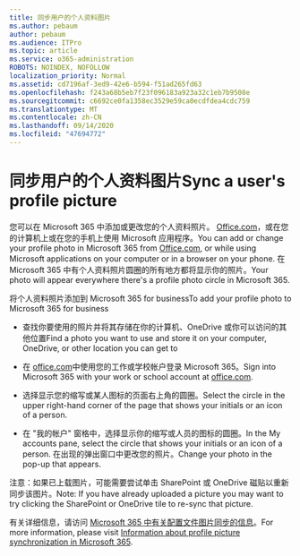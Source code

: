 ```yaml
---
title: 同步用户的个人资料图片
ms.author: pebaum
author: pebaum
ms.audience: ITPro
ms.topic: article
ms.service: o365-administration
ROBOTS: NOINDEX, NOFOLLOW
localization_priority: Normal
ms.assetid: cd7196af-3ed9-42e6-b594-f51ad265fd63
ms.openlocfilehash: f243a68b5eb7f23f096183a923a32c1eb7b9508e
ms.sourcegitcommit: c6692ce0fa1358ec3529e59ca0ecdfdea4cdc759
ms.translationtype: MT
ms.contentlocale: zh-CN
ms.lasthandoff: 09/14/2020
ms.locfileid: "47694772"
---
```

# <a name="sync-a-users-profile-picture"></a><span data-ttu-id="6eaa8-102">同步用户的个人资料图片</span><span class="sxs-lookup"><span data-stu-id="6eaa8-102">Sync a user's profile picture</span></span>

<span data-ttu-id="6eaa8-103">您可以在 Microsoft 365 中添加或更改您的个人资料照片。 [Office.com](https://www.office.com)，或在您的计算机上或在您的手机上使用 Microsoft 应用程序。</span><span class="sxs-lookup"><span data-stu-id="6eaa8-103">You can add or change your profile photo in Microsoft 365 from [Office.com](https://www.office.com), or while using Microsoft applications on your computer or in a browser on your phone.</span></span> <span data-ttu-id="6eaa8-104">在 Microsoft 365 中有个人资料照片圆圈的所有地方都将显示你的照片。</span><span class="sxs-lookup"><span data-stu-id="6eaa8-104">Your photo will appear everywhere there's a profile photo circle in Microsoft 365.</span></span>

<span data-ttu-id="6eaa8-105">将个人资料照片添加到 Microsoft 365 for business</span><span class="sxs-lookup"><span data-stu-id="6eaa8-105">To add your profile photo to Microsoft 365 for business</span></span>

- <span data-ttu-id="6eaa8-106">查找你要使用的照片并将其存储在你的计算机、OneDrive 或你可以访问的其他位置</span><span class="sxs-lookup"><span data-stu-id="6eaa8-106">Find a photo you want to use and store it on your computer, OneDrive, or other location you can get to</span></span>

- <span data-ttu-id="6eaa8-107">在 [office.com](https://www.office.com)中使用您的工作或学校帐户登录 Microsoft 365。</span><span class="sxs-lookup"><span data-stu-id="6eaa8-107">Sign into Microsoft 365 with your work or school account at [office.com](https://www.office.com).</span></span>

- <span data-ttu-id="6eaa8-108">选择显示您的缩写或某人图标的页面右上角的圆圈。</span><span class="sxs-lookup"><span data-stu-id="6eaa8-108">Select the circle in the upper right-hand corner of the page that shows your initials or an icon of a person.</span></span>

- <span data-ttu-id="6eaa8-109">在 "我的帐户" 窗格中，选择显示你的缩写或人员的图标的圆圈。</span><span class="sxs-lookup"><span data-stu-id="6eaa8-109">In the My accounts pane, select the circle that shows your initials or an icon of a person.</span></span> <span data-ttu-id="6eaa8-110">在出现的弹出窗口中更改您的照片。</span><span class="sxs-lookup"><span data-stu-id="6eaa8-110">Change your photo in the pop-up that appears.</span></span>

<span data-ttu-id="6eaa8-111">注意：如果已上载图片，可能需要尝试单击 SharePoint 或 OneDrive 磁贴以重新同步该图片。</span><span class="sxs-lookup"><span data-stu-id="6eaa8-111">Note: If you have already uploaded a picture you may want to try clicking the SharePoint or OneDrive tile to re-sync that picture.</span></span>

<span data-ttu-id="6eaa8-112">有关详细信息，请访问 [Microsoft 365 中有关配置文件图片同步的信息](https://support.office.com/article/information-about-profile-picture-synchronization-in-office-365-20594d76-d054-4af4-a660-401133e3d48a)。</span><span class="sxs-lookup"><span data-stu-id="6eaa8-112">For more information, please visit [Information about profile picture synchronization in Microsoft 365](https://support.office.com/article/information-about-profile-picture-synchronization-in-office-365-20594d76-d054-4af4-a660-401133e3d48a).</span></span>
